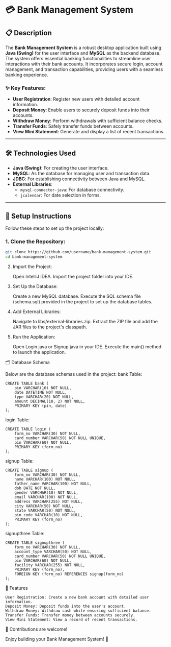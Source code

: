 # 💳 Bank Management System

## 📋 Description

The **Bank Management System** is a robust desktop application built using **Java (Swing)** for the user interface and **MySQL** as the backend database. The system offers essential banking functionalities to streamline user interactions with their bank accounts. It incorporates secure login, account management, and transaction capabilities, providing users with a seamless banking experience.

### ✨ Key Features:
- **User Registration**: Register new users with detailed account information.
- **Deposit Money**: Enable users to securely deposit funds into their accounts.
- **Withdraw Money**: Perform withdrawals with sufficient balance checks.
- **Transfer Funds**: Safely transfer funds between accounts.
- **View Mini Statement**: Generate and display a list of recent transactions.

---

## 🛠️ Technologies Used

- **Java (Swing)**: For creating the user interface.
- **MySQL**: As the database for managing user and transaction data.
- **JDBC**: For establishing connectivity between Java and MySQL.
- **External Libraries**:
  - `mysql-connector-java`: For database connectivity.
  - `jcalendar`: For date selection in forms.

---

## 🚀 Setup Instructions

Follow these steps to set up the project locally:

### 1. Clone the Repository:
```bash
git clone https://github.com/username/bank-management-system.git
cd bank-management-system
``` 
2. Import the Project:

    Open IntelliJ IDEA.
    Import the project folder into your IDE.

3. Set Up the Database:

    Create a new MySQL database.
    Execute the SQL schema file (schema.sql) provided in the project to set up the database tables.

4. Add External Libraries:

    Navigate to libs/external-libraries.zip.
    Extract the ZIP file and add the JAR files to the project's classpath.

5. Run the Application:

    Open Login.java or Signup.java in your IDE.
    Execute the main() method to launch the application.

🗂️ Database Schema

Below are the database schemas used in the project:
bank Table:
```
CREATE TABLE bank (
    pin VARCHAR(10) NOT NULL,
    date DATETIME NOT NULL,
    type VARCHAR(20) NOT NULL,
    amount DECIMAL(10, 2) NOT NULL,
    PRIMARY KEY (pin, date)
);
```
login Table:
```
CREATE TABLE login (
    form_no VARCHAR(30) NOT NULL,
    card_number VARCHAR(50) NOT NULL UNIQUE,
    pin VARCHAR(60) NOT NULL,
    PRIMARY KEY (form_no)
);
```
signup Table:
```
CREATE TABLE signup (
    form_no VARCHAR(30) NOT NULL,
    name VARCHAR(100) NOT NULL,
    father_name VARCHAR(100) NOT NULL,
    dob DATE NOT NULL,
    gender VARCHAR(10) NOT NULL,
    email VARCHAR(100) NOT NULL,
    address VARCHAR(255) NOT NULL,
    city VARCHAR(50) NOT NULL,
    state VARCHAR(50) NOT NULL,
    pin_code VARCHAR(10) NOT NULL,
    PRIMARY KEY (form_no)
);
```
signupthree Table:
```
CREATE TABLE signupthree (
    form_no VARCHAR(30) NOT NULL,
    account_type VARCHAR(50) NOT NULL,
    card_number VARCHAR(50) NOT NULL UNIQUE,
    pin VARCHAR(60) NOT NULL,
    facility VARCHAR(255) NOT NULL,
    PRIMARY KEY (form_no),
    FOREIGN KEY (form_no) REFERENCES signup(form_no)
);
```
📑 Features

    User Registration: Create a new bank account with detailed user information.
    Deposit Money: Deposit funds into the user's account.
    Withdraw Money: Withdraw cash while ensuring sufficient balance.
    Transfer Funds: Transfer money between accounts securely.
    View Mini Statement: View a record of recent transactions.

🤝 Contributions are welcome! 

Enjoy building your Bank Management System! 🚀
